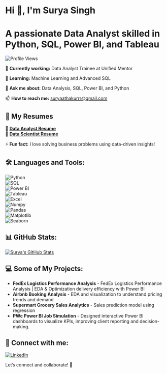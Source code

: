 # Hi 👋, I'm Surya Singh
  
# A passionate Data Analyst skilled in Python, SQL, Power BI, and Tableau  
![Profile Views](https://komarev.com/ghpvc/?username=surya333356&label=Profile%20Views&color=blue&style=plastic)


🔭 **Currently working:** Data Analyst Trainee at Unified Mentor

🌱 **Learning:** Machine Learning and Advanced SQL

💬 **Ask me about:** Data Analysis, SQL, Power BI, and Python 

📫 **How to reach me:** suryaathakurrr@gmail.com  

## 📄 My Resumes  
🔹 [**Data Analyst Resume**](https://drive.google.com/file/d/1BfwP0Cngsj3t1kWVD__oFRUVoc45THcF/view?usp=drive_link)  
🔹 [**Data Scientist Resume**](https://drive.google.com/file/d/1FrW_fJcw3TLMifcPxS6H-a2nNLtPrhFi/view?usp=drive_link)  

⚡ **Fun fact:** I love solving business problems using data-driven insights!  

## 🛠️ Languages and Tools:
![Python](https://img.shields.io/badge/Python-3776AB?style=for-the-badge&logo=python&logoColor=white)  
![SQL](https://img.shields.io/badge/SQL-CC2927?style=for-the-badge&logo=microsoft-sql-server&logoColor=white)  
![Power BI](https://img.shields.io/badge/Power%20BI-F2C811?style=for-the-badge&logo=power-bi&logoColor=black)  
![Tableau](https://img.shields.io/badge/Tableau-E97627?style=for-the-badge&logo=tableau&logoColor=white)  
![Excel](https://img.shields.io/badge/Excel-217346?style=for-the-badge&logo=microsoft-excel&logoColor=white)  
![Numpy](https://img.shields.io/badge/Numpy-013243?style=for-the-badge&logo=numpy&logoColor=white)  
![Pandas](https://img.shields.io/badge/Pandas-150458?style=for-the-badge&logo=pandas&logoColor=white)  
![Matplotlib](https://img.shields.io/badge/Matplotlib-005571?style=for-the-badge&logo=matplotlib&logoColor=white)  
![Seaborn](https://img.shields.io/badge/Seaborn-2E3440?style=for-the-badge&logoColor=white)  


## 📊 GitHub Stats:
[![Surya's GitHub Stats](https://github-readme-stats.vercel.app/api?username=surya333356&show_icons=true&theme=radical)](https://github.com/surya333356)


## 💻 Some of My Projects:

- **FedEx Logistics Performance Analysis** - FedEx Logistics Performance Analysis | EDA & Optimization delivery efficiency with Power BI 
- **Airbnb Booking Analysis** - EDA and visualization to understand pricing trends and demand  
- **Supermart Grocery Sales Analytics** - Sales prediction model using regression  
- **PWc Power BI Job Simulation** - Designed interactive Power BI dashboards to visualize KPIs, improving client reporting and decision-making.  
 

## 🤝 Connect with me:
[![LinkedIn](https://img.shields.io/badge/LinkedIn-0077B5?style=for-the-badge&logo=linkedin&logoColor=white)](https://www.linkedin.com/in/suryasingh77/)  


Let’s connect and collaborate! 🚀

